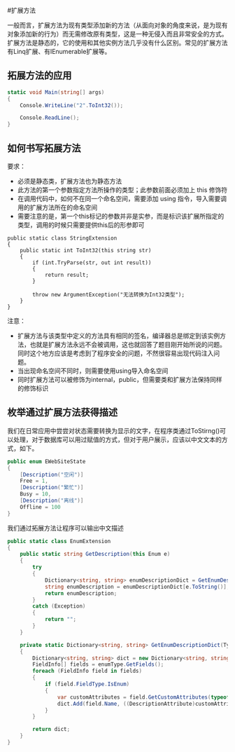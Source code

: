 #扩展方法

一般而言，扩展方法为现有类型添加新的方法（从面向对象的角度来说，是为现有对象添加新的行为）而无需修改原有类型，这是一种无侵入而且非常安全的方式。扩展方法是静态的，它的使用和其他实例方法几乎没有什么区别。常见的扩展方法有Linq扩展、有IEnumerable扩展等。

## 拓展方法的应用

```csharp
static void Main(string[] args)
{
    Console.WriteLine("2".ToInt32());

    Console.ReadLine();
}
```

## 如何书写拓展方法

要求：
- 必须是静态类，扩展方法也为静态方法
- 此方法的第一个参数指定方法所操作的类型；此参数前面必须加上 this 修饰符
- 在调用代码中，如何不在同一个命名空间，需要添加 using 指令，导入需要调用的扩展方法所在的命名空间
- 需要注意的是，第一个this标记的参数并非是实参，而是标识该扩展所指定的类型，调用的时候只需要提供this后的形参即可

```
public static class StringExtension
{
    public static int ToInt32(this string str)
    {
        if (int.TryParse(str, out int result))
        {
            return result;
        }

        throw new ArgumentException("无法转换为Int32类型");
    }
}
```

注意：
- 扩展方法与该类型中定义的方法具有相同的签名，编译器总是绑定到该实例方法，也就是扩展方法永远不会被调用，这也就回答了题目刚开始所说的问题。同时这个地方应该是考虑到了程序安全的问题，不然很容易出现代码注入问题。
- 当出现命名空间不同时，则需要使用using导入命名空间
- 同时扩展方法可以被修饰为internal，public，但需要类和扩展方法保持同样的修饰标识

## 枚举通过扩展方法获得描述

我们在日常应用中尝尝对状态需要转换为显示的文字，在程序类通过ToStirng()可以处理，对于数据库可以用过赋值的方式，但对于用户展示，应该以中文文本的方式，如下。

```csharp
public enum EWebSiteState
{
    [Description("空闲")]
    Free = 1,
    [Description("繁忙")]
    Busy = 10,
    [Description("离线")]
    Offline = 100
}
```

我们通过拓展方法让程序可以输出中文描述

```csharp
public static class EnumExtension
{
    public static string GetDescription(this Enum e)
    {
        try
        {
            Dictionary<string, string> enumDescriptionDict = GetEnumDescriptionDict(e.GetType());
            string enumDescription = enumDescriptionDict[e.ToString()];
            return enumDescription;
        }
        catch (Exception)
        {
            return "";
        }
    }

    private static Dictionary<string, string> GetEnumDescriptionDict(Type enumType)
    {
        Dictionary<string, string> dict = new Dictionary<string, string>();
        FieldInfo[] fields = enumType.GetFields();
        foreach (FieldInfo field in fields)
        {
            if (field.FieldType.IsEnum)
            {
                var customAttributes = field.GetCustomAttributes(typeof(DescriptionAttribute), false).ToList();
                dict.Add(field.Name, ((DescriptionAttribute)customAttributes[0]).Description);
            }
        }

        return dict;
    }
}
```

